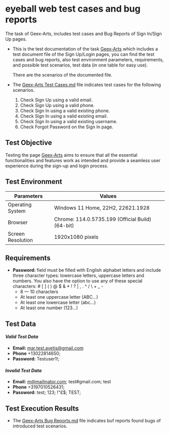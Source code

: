 # eyeball web test cases and bug reports 

The task of Geex-Arts, includes test cases and Bug Reports of Sign In/Sign Up pages.

- This is the test documentation of the task [Geex-Arts](https://eyeb-web-git-dev-eyeb.vercel.app/feed) which includes a test document file of the Sign Up/Login pages, you can find the test cases and bug reports, also test environment parameters, requirements, and possible test scenarios, test data (in one table for easy use).

  There are the scenarios of the documented file.
- The [Geex-Arts Test Cases.md](https://github.com/mariamavetisyan22/eyeb-web-test-case-bug-report-task/blob/main/Geex-Arts%20Test%20Cases.md) file indicates test cases for the following scenarios.
  
  1. Check Sign Up using a valid email.
  2. Check Sign Up using a valid phone.
  3. Check Sign In using a valid existing phone.
  4. Check Sign In using a valid existing email.
  5. Check Sign In using a valid existing username.
  6. Check Forgot Password on the Sign In page.

## **Test Objective**
 
Testing the page [Geex-Arts](https://eyeb-web-git-dev-eyeb.vercel.app/feed) aims to ensure that all the essential functionalities and features work as intended and provide a seamless user experience during the sign-up and login process.

## **Test Environment**
Parameters | Values | 
--- | --- |
Operating System | Windows 11 Home, 22H2, 22621.1928 |
Browser | Chrome: 114.0.5735.199 (Official Build) (64-bit) |
Screen Resolution | 1920x1080 pixels |

## **Requirements**

- **Password:** field must be filled with English alphabet letters and include three character types: lowercase letters, uppercase letters and numbers. You also have the option to use any of these special characters: # [ ] ( ) @ $ & * ! ? | , . ^ / \ + _ -
   - 8 — 10 characters
   - At least one uppercase letter (ABC...)
   - At least one lowercase letter (abc...)
   - At least one number (123...)


## **Test Data**
#### _Valid Test Data_
  - **Email:** mar.test.avetis@gmail.com
  - **Phone** +13022814650;
  - **Password:** Testuser1!;
#### _Invalid Test Data_
  - **Email:** m@mailinator.com; test#gmail.com; test
  - **Phone** +3197010526431;
  - **Password:** test; 123; !"£$; TEST; 

## **Test Execution Results**

- The [Geex-Arts Bug Reports.md](https://github.com/mariamavetisyan22/eyeb-web-test-case-bug-report-task/blob/main/Geex-Arts%20Bug%20Reports.md) file indicates buf reports found bugs of introduced test scenarios.
